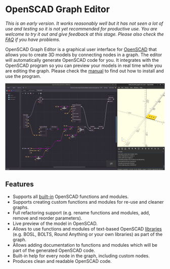 # OpenSCAD Graph Editor

_This is an early version. It works reasonably well but it has not seen a lot of use and testing so it is not yet recommended for productive use.  You are welcome to try it out and give feedback at this stage. Please also check the [FAQ](manual/faq.md) if you have problems._


OpenSCAD Graph Editor is a graphical user interface for [OpenSCAD](https://openscad.org) that allows you to create 3D models by connecting nodes in a graph. The editor will automatically generate OpenSCAD code for you. It integrates with the OpenSCAD program so you can preview your models in real time while you are editing the graph. Please check the [manual](manual/manual.md) to find out how to install and use the program.

![](manual/images/screenshot.png)

## Features

- Supports all [built-in](https://openscad.org/cheatsheet/) OpenSCAD functions and modules.
- Supports creating custom functions and modules for re-use and cleaner graphs.
- Full refactoring support (e.g. rename functions and modules, add, remove and reorder parameters).
- Live preview of the model in OpenSCAD.
- Allows to use functions and modules of text-based OpenSCAD [libraries](https://openscad.org/libraries.html) (e.g. BOSL, BOLTS, Round Anything or your own libraries) as part of the graph.
- Allows adding documentation to functions and modules which will be part of the generated OpenSCAD code.
- Built-in help for every node in the graph, including custom nodes.
- Produces clean and readable OpenSCAD code.
